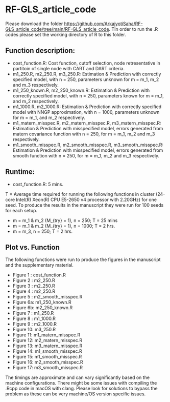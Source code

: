 # RF-GLS_article_code


Please download the folder https://github.com/ArkajyotiSaha/RF-GLS_article_code/tree/main/RF-GLS_article_code. TIn order to run the .R codes please set the working directory of R to this folder.

## Function description:

* cost_function.R: Cost function, cutoff selection, node retresentative in partitoin of single node with CART and DART criteria.
* m1_250.R, m2_250.R, m3_250.R: Estimation & Prediction with correctly specified model, with n = 250, parameters unknown for m = m_1, m_2 and m_3 respectively.
* m1_250_known.R, m2_250_known.R: Estimation & Prediction with correctly specified model, with n = 250, parameters known for m = m_1, and m_2 respectively.
* m1_1000.R, m2_1000.R: Estimation & Prediction with correctly specified model with NNGP approximation, with n = 1000, parameters unknown for m = m_1, and m_2 respectively.
* m1_matern_misspec.R, m2_matern_misspec.R, m3_matern_misspec.R: Estimation & Prediction with misspecified model, errors generated from matern covariance function with n = 250, for m = m_1, m_2 and m_3 respectively.
* m1_smooth_misspec.R, m2_smooth_misspec.R, m3_smooth_misspec.R: Estimation & Prediction with misspecified model, errors generated from smooth function with n = 250, for m = m_1, m_2 and m_3 respectively.

## Runtime:

* cost_function.R: 5 mins.

T = Average time required for running the following functions in cluster (24-core Intel(R) Xeon(R) CPU E5-2650 v4 processor with 2.20GHz) for one seed. To produce the results in the manuscript they were run for 100 seeds for each setup.

* m = m_1 & m_2 (M_{try} = 1), n = 250; T = 25 mins
* m = m_1 & m_2 (M_{try} = 1), n = 1000; T = 2 hrs.
* m = m_3, n = 250; T = 2 hrs.

## Plot vs. Function

The following functions were run to produce the figures in the manuscript and the supplementary material.

* Figure 1 : cost_function.R
* Figure 2 : m2_250.R
* Figure 3 : m2_250.R
* Figure 4 : m2_250.R
* Figure 5 : m2_smooth_misspec.R
* Figure 6a: m1_250_known.R
* Figure 6b: m2_250_known.R
* Figure 7 : m1_250.R
* Figure 8 : m1_1000.R
* Figure 9 : m2_1000.R
* Figure 10: m3_250.R
* Figure 11: m1_matern_misspec.R
* Figure 12: m2_matern_misspec.R
* Figure 13: m3_matern_misspec.R
* Figure 14: m1_smooth_misspec.R
* Figure 15: m1_smooth_misspec.R
* Figure 16: m2_smooth_misspec.R
* Figure 17: m3_smooth_misspec.R

The timings are approximate and can vary significantly based on the machine configurations. There might be some issues with compiling the .Rcpp code in macOS with clang. Please look for solutions to bypass the problem as these can be very machine/OS version specific issues. 
